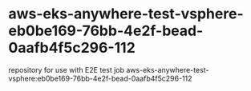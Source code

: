 # aws-eks-anywhere-test-vsphere-eb0be169-76bb-4e2f-bead-0aafb4f5c296-112
repository for use with E2E test job aws-eks-anywhere-test-vsphere:eb0be169-76bb-4e2f-bead-0aafb4f5c296-112
